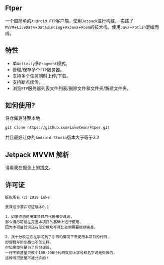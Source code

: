 ## Ftper

一个超简单的`Android FTP`客户端，使用`Jetpack`进行构建， 实践了`MVVM`+`LiveData`+`DataBinding`+`RxJava`+`Room`的技术栈。使用`Java`+`Kotlin`混编而成。

## 特性
* 单`Activity`多`Fragment`模式。
* 管理/保存多个`FTP`服务器。
* 支持多个任务同时上传/下载。
* 支持断点续传。
* 浏览`FTP`服务器列表文件列表/删除文件和文件夹/新建文件夹。

## 如何使用?
将仓库克隆至本地
```
git clone https://github.com/LukeXeon/Ftper.git
```
并且最好让你的`Android Studio`版本大于等于3.2
## Jetpack MVVM 解析
请看我在掘金上的[博文](https://juejin.im/post/5c973ac6f265da60f561199f)。
## 许可证
```
版权所有（c）2019 Luke

反课设抄袭许可证版本0.1

1、如果你想使用本项目的代码来交课设，
那么请尽可能在完善本项目的基础上进行使用，
因为本项目其实还有部分模块写得比较懒需要继续完善。

2、我十分欢迎你在学习到了东西的情况下来使用本项目的代码，
即使我写的东西也不怎么样，
但如果你只是为了应付课设，
一行不改甚至只改个100-200行代码就加上学号和名字说是你做的，
这种情况是是不被允许的！
```
